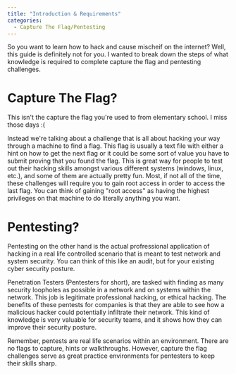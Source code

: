 ```yaml
---
title: "Introduction & Requirements"
categories:
  - Capture The Flag/Pentesting 
---
```


So you want to learn how to hack and cause mischeif on the internet? Well, this guide is definitely not for you. I wanted to break down the steps of what knowledge is required to complete capture the flag and pentesting challenges. 

# Capture The Flag?

This isn't the capture the flag you're used to from elementary school. I miss those days :(

Instead we're talking about a challenge that is all about hacking your way through a machine to find a flag. This flag is usually a text file with either a hint on how to get the next flag or it could be some sort of value you have to submit proving that you found the flag. This is great way for people to test out their hacking skills amongst various different systems (windows, linux, etc.), and some of them are actually pretty fun. Most, if not all of the time, these challenges will require you to gain root access in order to access the last flag. You can think of gaining "root access" as having the highest privileges on that machine to do literally anything you want.


# Pentesting?

Pentesting on the other hand is the actual profressional application of hacking in a real life controlled scenario that is meant to test network and system security. You can think of this like an audit, but for your existing cyber security posture.

Penetration Testers (Pentesters for short), are tasked with finding as many security loopholes as possible in a network and on systems within the network. This job is legitimate professional hacking, or ethical hacking. The benefits of these pentests for companies is that they are able to see how a malicious hacker could potentially infiltrate their network. This kind of knowledge is very valuable for security teams, and it shows how they can improve their security posture. 

Remember, pentests are real life scenarios within an environment. There are no flags to capture, hints or walkthroughs. However, capture the flag challenges serve as great practice environments for pentesters to keep their skills sharp. 
